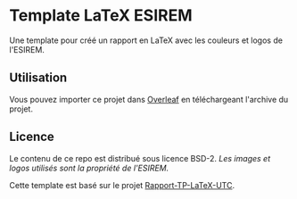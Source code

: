 # Template LaTeX ESIREM

Une template pour créé un rapport en LaTeX avec les couleurs et logos de l'ESIREM.

## Utilisation

Vous pouvez importer ce projet dans [Overleaf](https://www.overleaf.com/) en téléchargeant l'archive du projet.

## Licence

Le contenu de ce repo est distribué sous licence BSD-2. _Les images et logos utilisés sont la propriété de l'ESIREM._

Cette template est basé sur le projet [Rapport-TP-LaTeX-UTC](https://gitlab.utc.fr/LaTeX-UTC/Templates/Rapport-TP-LaTeX-UTC).